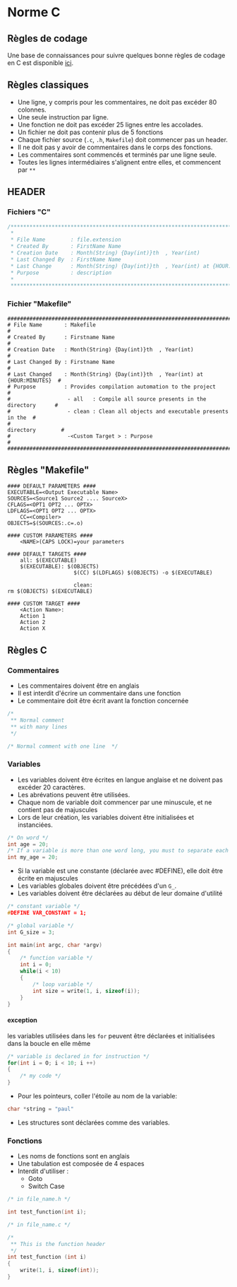 # Norme C

## Règles de codage
Une base de connaissances pour suivre quelques bonne règles de codage en C est disponible [ici](https://www.securecoding.cert.org/confluence/display/c/CERT+C+Coding+Standard).

## Règles classiques
* Une ligne, y compris pour les commentaires, ne doit pas excéder 80 colonnes.
* Une seule instruction par ligne.
* Une fonction ne doit pas excéder 25 lignes entre les accolades.
* Un fichier ne doit pas contenir plus de 5 fonctions
* Chaque fichier source (```.c```, ```.h```, ```Makefile```) doit commencer pas un header.
* Il ne doit pas y avoir de commentaires dans le corps des fonctions.
* Les commentaires sont commencés et terminés par une ligne seule.
* Toutes les lignes intermédiaires s'alignent entre elles, et commencent par ```**```

## HEADER
### Fichiers "C"
~~~ c
/******************************************************************************
 *
 * File Name        : file.extension
 * Created By       : FirstName Name
 * Creation Date    : Month(String) {Day(int)}th  , Year(int)
 * Last Changed By  : FirstName Name
 * Last Change      : Month(String) {Day(int)}th  , Year(int) at {HOUR:MINUTES}
 * Purpose          : description
 *
 *******************************************************************************/
~~~
### Fichier "Makefile"
~~~ gherkin
################################################################################
# File Name       : Makefile                                                   #
# Created By      : Firstname Name                                             #
# Creation Date   : Month(String) {Day(int)}th  , Year(int)                    #
# Last Changed By : Firstname Name                                             #
# Last Changed    : Month(String) {Day(int)}th  , Year(int) at {HOUR:MINUTES}  #
# Purpose         : Provides compilation automation to the project             #
#                  - all   : Compile all source presents in the directory      #
#                  - clean : Clean all objects and executable presents in the  #
#                                                             directory        #
#                  -<Custom Target > : Purpose                                 #
################################################################################
~~~

## Règles "Makefile"
~~~ gherkin
#### DEFAULT PARAMETERS ####
EXECUTABLE=<Output Executable Name> 
SOURCES=<Source1 Source2 .... SourceX>
CFLAGS=<OPT1 OPT2 ... OPTX> 
LDFLAGS=<OPT1 OPT2 ... OPTX> 
    CC=<Compiler> 
OBJECTS=$(SOURCES:.c=.o)  

#### CUSTOM PARAMETERS ####
    <NAME>(CAPS LOCK)=your parameters

#### DEFAULT TARGETS ####
    all: $(EXECUTABLE)
    $(EXECUTABLE): $(OBJECTS)
                     $(CC) $(LDFLAGS) $(OBJECTS) -o $(EXECUTABLE)

                     clean:
rm $(OBJECTS) $(EXECUTABLE)

#### CUSTOM TARGET ####
    <Action Name>:
    Action 1
    Action 2
    Action X
~~~
## Règles C
### Commentaires
* Les commentaires doivent être en anglais
* Il est interdit d'écrire un commentaire dans une fonction
* Le commentaire doit être écrit avant la fonction concernée

~~~ c
/*
 ** Normal comment
 ** with many lines
 */

/* Normal comment with one line  */
~~~

### Variables
* Les variables doivent être écrites en langue anglaise et ne doivent pas excéder 20 caractères.
* Les abrévations peuvent être utilisées.
* Chaque nom de variable doit commencer par une minuscule, et ne contient pas de majuscules
* Lors de leur création, les variables doivent être initialisées et instanciées.

~~~ c
/* On word */
int age = 20;
/* If a variable is more than one word long, you must to separate each with '_' */
int my_age = 20;
~~~

* Si la variable est une constante (déclarée avec #DEFINE), elle doit être écrite en majuscules
* Les variables globales doivent être précédées d'un ```G_```.
* Les variables doivent être déclarées au début de leur domaine d'utilité

~~~ c
/* constant variable */
#DEFINE VAR_CONSTANT = 1;

/* global variable */
int G_size = 3;

int main(int argc, char *argv)
{
    /* function variable */
    int i = 0;
    while(i < 10)
    {
        /* loop variable */
        int size = write(1, i, sizeof(i));
    }
}
~~~

#### exception
les variables utilisées dans les ```for``` peuvent être déclarées et initialisées dans la boucle en elle même

~~~ c
/* variable is declared in for instruction */
for(int i = O; i < 10; i ++)
{
    /* my code */
}
~~~

* Pour les pointeurs, coller l'étoile au nom de la variable:

~~~ c
char *string = "paul"
~~~
* Les structures sont déclarées comme des variables.

### Fonctions
- Les noms de fonctions sont en anglais
- Une tabulation est composée de 4 espaces
- Interdit d'utiliser :
    * Goto
    * Switch Case

~~~ c
/* in file_name.h */

int test_function(int i);

/* in file_name.c */

/*
 ** This is the function header
 */
int test_function (int i)
{
    write(1, i, sizeof(int));
}
~~~

